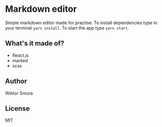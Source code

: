 # Markdown editor

Simple markdown editor made for practise. To install dependencies type in your terminal `yarn install`. To start the app type `yarn start`.

## What's it made of?

- React.js
- marked
- scss

## Author

Wiktor Smura

## License

MIT
